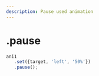 ```yaml
---
description: Pause used animation
---
```


# .pause

```javascript
ani1
   .set({target, 'left', '50%'})
   .pause();
```

